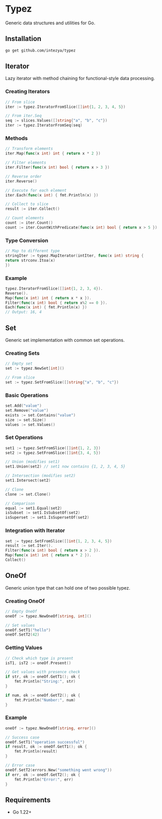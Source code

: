 # Typez

Generic data structures and utilities for Go.

## Installation

```bash
go get github.com/intezya/typez
```

## Iterator

Lazy iterator with method chaining for functional-style data processing.

### Creating Iterators

```go
// From slice
iter := typez.IteratorFromSlice([]int{1, 2, 3, 4, 5})

// From iter.Seq
seq := slices.Values([]string{"a", "b", "c"})
iter := typez.IteratorFromSeq(seq)
```

### Methods

```go
// Transform elements
iter.Map(func(x int) int { return x * 2 })

// Filter elements  
iter.Filter(func(x int) bool { return x > 3 })

// Reverse order
iter.Reverse()

// Execute for each element
iter.Each(func(x int) { fmt.Println(x) })

// Collect to slice
result := iter.Collect()

// Count elements
count := iter.Count()
count := iter.CountWithPredicate(func(x int) bool { return x > 5 })
```

### Type Conversion

```go
// Map to different type
stringIter := typez.MapIterator(intIter, func(x int) string {
return strconv.Itoa(x)
})
```

### Example

```go
typez.IteratorFromSlice([]int{1, 2, 3, 4}).
Reverse().
Map(func(x int) int { return x * x }).
Filter(func(x int) bool { return x%2 == 0 }).
Each(func(x int) { fmt.Println(x) })
// Output: 16, 4
```

## Set

Generic set implementation with common set operations.

### Creating Sets

```go
// Empty set
set := typez.NewSet[int]()

// From slice
set := typez.SetFromSlice([]string{"a", "b", "c"})
```

### Basic Operations

```go
set.Add("value")
set.Remove("value")
exists := set.Contains("value")
size := set.Size()
values := set.Values()
```

### Set Operations

```go
set1 := typez.SetFromSlice([]int{1, 2, 3})
set2 := typez.SetFromSlice([]int{3, 4, 5})

// Union (modifies set1)
set1.Union(set2) // set1 now contains {1, 2, 3, 4, 5}

// Intersection (modifies set2)
set1.Intersect(set2)

// Clone
clone := set.Clone()

// Comparison
equal := set1.Equal(set2)
isSubset := set1.IsSubsetOf(set2)
isSuperset := set1.IsSupersetOf(set2)
```

### Integration with Iterator

```go
set := typez.SetFromSlice([]int{1, 2, 3, 4, 5})
result := set.Iter().
Filter(func(x int) bool { return x > 2 }).
Map(func(x int) int { return x * 2 }).
Collect()
```

## OneOf

Generic union type that can hold one of two possible typez.

### Creating OneOf

```go
// Empty OneOf
oneOf := typez.NewOneOf[string, int]()

// Set values
oneOf.SetT1("hello")
oneOf.SetT2(42)
```

### Getting Values

```go
// Check which type is present
isT1, isT2 := oneOf.Present()

// Get values with presence check
if str, ok := oneOf.GetT1(); ok {
    fmt.Println("String:", str)
}

if num, ok := oneOf.GetT2(); ok {
    fmt.Println("Number:", num)
}
```

### Example

```go
oneOf := typez.NewOneOf[string, error]()

// Success case
oneOf.SetT1("operation successful")
if result, ok := oneOf.GetT1(); ok {
    fmt.Println(result)
}

// Error case
oneOf.SetT2(errors.New("something went wrong"))
if err, ok := oneOf.GetT2(); ok {
    fmt.Println("Error:", err)
}
```

## Requirements

- Go 1.22+
